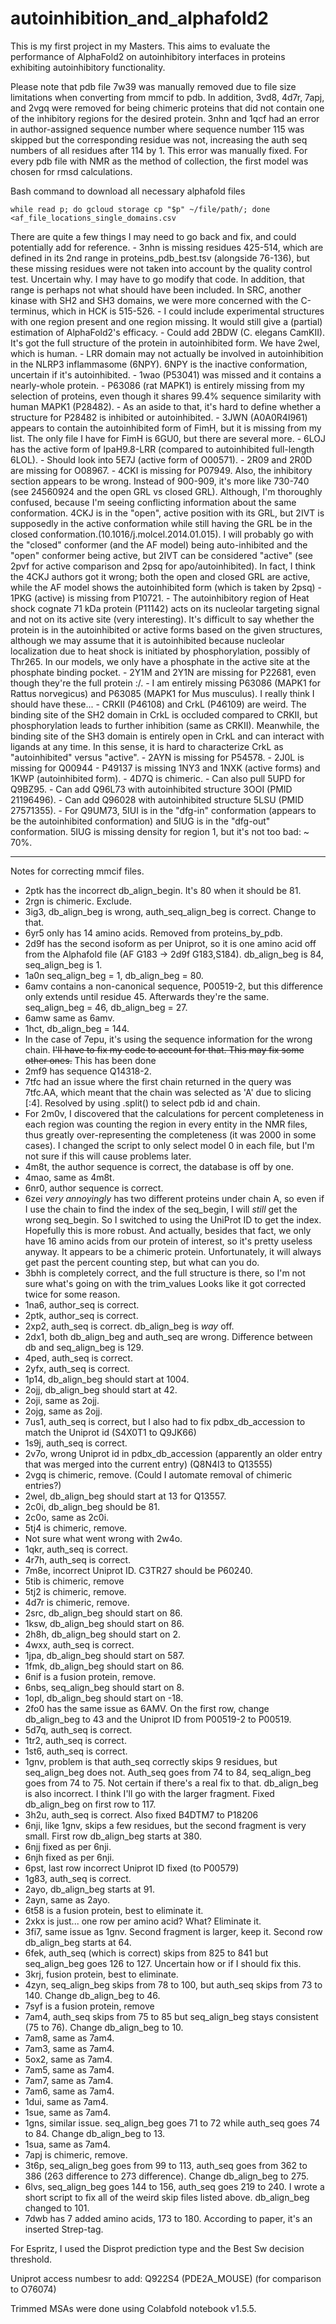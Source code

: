 # autoinhibition_and_alphafold2
This is my first project in my Masters. This aims to evaluate the performance of AlphaFold2 on autoinhibitory interfaces in proteins exhibiting autoinhibitory functionality.

Please note that pdb file 7w39 was manually removed due to file size limitations when converting from mmcif to pdb. In addition, 3vd8, 4d7r, 7apj, and 2vgq were removed for being chimeric proteins that did not contain one of the inhibitory regions for the desired protein. 3nhn and 1qcf had an error in author-assigned sequence number where sequence number 115 was skipped but the corresponding residue was not, increasing the auth seq numbers of all residues after 114 by 1. This error was manually fixed.
For every pdb file with NMR as the method of collection, the first model was chosen for rmsd calculations.

Bash command to download all necessary alphafold files
```
while read p; do gcloud storage cp "$p" ~/file/path/; done <af_file_locations_single_domains.csv 
```

There are quite a few things I may need to go back and fix, and could potentially add for reference.
    - 3nhn is missing residues 425-514, which are defined in its 2nd range in proteins_pdb_best.tsv (alongside 76-136), but these missing residues were not taken into account by the quality control test. Uncertain why. I may have to go modify that code. In addition, that range is perhaps not what should have been included. In SRC, another kinase with SH2 and SH3 domains, we were more concerned with the C-terminus, which in HCK is 515-526.
    - I could include experimental structures with one region present and one region missing. It would still give a (partial) estimation of AlphaFold2's efficacy.
    - Could add 2BDW (C. elegans CamKII). It's got the full structure of the protein in autoinhibited form. We have 2wel, which is human.
    - LRR domain may not actually be involved in autoinhibition in the NLRP3 inflammasome (6NPY). 6NPY is the inactive conformation, uncertain if it's autoinhibited. 
    - 1wao (P53041) was missed and it contains a nearly-whole protein.
    - P63086 (rat MAPK1) is entirely missing from my selection of proteins, even though it shares 99.4% sequence similarity with human MAPK1 (P28482).
        - As an aside to that, it's hard to define whether a structure for P28482 is inhibited or autoinhibited.
    - 3JWN (A0A0R4I961) appears to contain the autoinhibited form of FimH, but it is missing from my list. The only file I have for FimH is 6GU0, but there are several more.
    - 6LOJ has the active form of IpaH9.8-LRR (compared to autoinhibited full-length 6LOL).
    - Should look into 5E7J (active form of O00571).
    - 2R09 and 2R0D are missing for O08967.
    - 4CKI is missing for P07949. Also, the inhibitory section appears to be wrong. Instead of 900-909, it's more like 730-740 (see 24560924 and the open GRL vs closed GRL). Although, I'm thoroughly confused, because I'm seeing conflicting information about the same conformation. 4CKJ is in the "open", active position with its GRL, but 2IVT is supposedly in the active conformation while still having the GRL be in the closed conformation.(10.1016/j.molcel.2014.01.015). I will probably go with the "closed" conformer (and the AF model) being auto-inhibited and the "open" conformer being active, but 2IVT can be considered "active" (see 2pvf for active comparison and 2psq for apo/autoinhibited). In fact, I think the 4CKJ authors got it wrong; both the open and closed GRL are active, while the AF model shows the autoinhibited form (which is taken by 2psq)
    - 1PKG (active) is missing from P10721.
    - The autoinhibitory region of Heat shock cognate 71 kDa protein (P11142) acts on its nucleolar targeting signal and not on its active site (very interesting). It's difficult to say whether the protein is in the autoinhibited or active forms based on the given structures, although we may assume that it is autoinhibited because nucleolar localization due to heat shock is initiated by phosphorylation, possibly of Thr265. In our models, we only have a phosphate in the active site at the phosphate binding pocket.
    - 2Y1M and 2Y1N are missing for P22681, even though they're the full protein :/. 
    - I am entirely missing P63086 (MAPK1 for Rattus norvegicus) and P63085 (MAPK1 for Mus musculus). I really think I should have these...
    - CRKII (P46108) and CrkL (P46109) are weird. The binding site of the SH2 domain in CrkL is occluded compared to CRKII, but phosphorylation leads to further inhibition (same as CRKII). Meanwhile, the binding site of the SH3 domain is entirely open in CrkL and can interact with ligands at any time. In this sense, it is hard to characterize CrkL as "autoinhibited" versus "active".
    - 2AYN is missing for P54578.
    - 2J0L is missing for Q00944
    - P49137 is missing 1NY3 and 1NXK (active forms) and 1KWP (autoinhibited form).
    - 4D7Q is chimeric.
    - Can also pull 5UPD for Q9BZ95.
    - Can add Q96L73 with autoinhibited structure 3OOI (PMID 21196496). 
    - Can add Q96028 with autoinhibited structure 5LSU (PMID 27571355).
    - For Q9UM73, 5IUI is in the "dfg-in" conformation (appears to be the autoinhibited conformation) and 5IUG is in the "dfg-out" conformation. 5IUG is missing density for region 1, but it's not too bad: ~ 70%.

------
Notes for correcting mmcif files.
- 2ptk has the incorrect db_align_begin. It's 80 when it should be 81.
- 2rgn is chimeric. Exclude.
- 3ig3, db_align_beg is wrong, auth_seq_align_beg is correct. Change to that.
- 6yr5 only has 14 amino acids. Removed from proteins_by_pdb.
- 2d9f has the second isoform as per Uniprot, so it is one amino acid off from the Alphafold file (AF G183 -> 2d9f G183,S184). db_align_beg is 84, seq_align_beg is 1.
- 1a0n seq_align_beg = 1, db_align_beg = 80.
- 6amv contains a non-canonical sequence, P00519-2, but this difference only extends until residue 45. Afterwards they're the same. seq_align_beg = 46, db_align_beg = 27.
- 6amw same as 6amv.
- 1hct, db_align_beg = 144.
- In the case of 7epu, it's using the sequence information for the wrong chain. ~~I'll have to fix my code to account for that. This may fix some other ones.~~ This has been done
- 2mf9 has sequence Q14318-2.
- 7tfc had an issue where the first chain returned in the query was 7tfc.AA, which meant that the chain was selected as 'A' due to slicing [:4]. Resolved by using .split() to select pdb id and chain.
- For 2m0v, I discovered that the calculations for percent completeness in each region was counting the region in every entity in the NMR files, thus greatly over-representing the completeness (it was 2000 in some cases). I changed the script to only select model 0 in each file, but I'm not sure if this will cause problems later.
- 4m8t, the author sequence is correct, the database is off by one. 
- 4mao, same as 4m8t.
- 6nr0, author sequence is correct.
- 6zei _very annoyingly_ has two different proteins under chain A, so even if I use the chain to find the index of the seq_begin, I will _still_ get the wrong seq_begin. So I switched to using the UniProt ID to get the index. Hopefully this is more robust. And actually, besides that fact, we only have 16 amino acids from our protein of interest, so it's pretty useless anyway. It appears to be a chimeric protein. Unfortunately, it will always get past the percent counting step, but what can you do.
- 3bhh is completely correct, and the full structure is there, so I'm not sure what's going on with the trim_values Looks like it got corrected twice for some reason. 
- 1na6, author_seq is correct.
- 2ptk, author_seq is correct.
- 2xp2, auth_seq is correct. db_align_beg is _way_ off.
- 2dx1, both db_align_beg and auth_seq are wrong. Difference between db and seq_align_beg is 129.
- 4ped, auth_seq is correct.
- 2yfx, auth_seq is correct.
- 1p14, db_align_beg should start at 1004.
- 2ojj, db_align_beg should start at 42.
- 2oji, same as 2ojj.
- 2ojg, same as 2ojj.
- 7us1, auth_seq is correct, but I also had to fix pdbx_db_accession to match the Uniprot id (S4X0T1 to Q9JK66)
- 1s9j, auth_seq is correct.
- 2v7o, wrong Uniprot id in pdbx_db_accession (apparently an older entry that was merged into the current entry) (Q8N4I3 to Q13555)
- 2vgq is chimeric, remove. (Could I automate removal of chimeric entries?)
- 2wel, db_align_beg should start at 13 for Q13557. 
- 2c0i, db_align_beg should be 81.
- 2c0o, same as 2c0i.
- 5tj4 is chimeric, remove.
- Not sure what went wrong with 2w4o. 
- 1qkr, auth_seq is correct. 
- 4r7h, auth_seq is correct. 
- 7m8e, incorrect Uniprot ID. C3TR27 should be P60240.
- 5tib is chimeric, remove
- 5tj2 is chimeric, remove.
- 4d7r is chimeric, remove.
- 2src, db_align_beg should start on 86.
- 1ksw, db_align_beg should start on 86.
- 2h8h, db_align_beg should start on 2.
- 4wxx, auth_seq is correct.
- 1jpa, db_align_beg should start on 587. 
- 1fmk, db_align_beg should start on 86.
- 6nif is a fusion protein, remove.
- 6nbs, seq_align_beg should start on 8.
- 1opl, db_align_beg should start on -18.
- 2fo0 has the same issue as 6AMV. On the first row, change db_align_beg to 43 and the Uniprot ID from P00519-2 to P00519.
- 5d7q, auth_seq is correct.
- 1tr2, auth_seq is correct.
- 1st6, auth_seq is correct.
- 1gnv, problem is that auth_seq correctly skips 9 residues, but seq_align_beg does not. Auth_seq goes from 74 to 84, seq_align_beg goes from 74 to 75. Not certain if there's a real fix to that. db_align_beg is also incorrect. I think I'll go with the larger fragment. Fixed db_align_beg on first row to 117.
- 3h2u, auth_seq is correct. Also fixed B4DTM7 to P18206
- 6nji, like 1gnv, skips a few residues, but the second fragment is very small. First row db_align_beg starts at 380.
- 6njj fixed as per 6nji.
- 6njh fixed as per 6nji.
- 6pst, last row incorrect Uniprot ID fixed (to P00579)
- 1g83, auth_seq is correct.
- 2ayo, db_align_beg starts at 91.
- 2ayn, same as 2ayo.
- 6t58 is a fusion protein, best to eliminate it.
- 2xkx is just... one row per amino acid? What? Eliminate it.
- 3fi7, same issue as 1gnv. Second fragment is larger, keep it. Second row db_align_beg starts at 64.
- 6fek, auth_seq (which is correct) skips from 825 to 841 but seq_align_beg goes 126 to 127. Uncertain how or if I should fix this.
- 3krj, fusion protein, best to eliminate.
- 4zyn, seq_align_beg skips from 78 to 100, but auth_seq skips from 73 to 140. Change db_align_beg to 46.
- 7syf is a fusion protein, remove
- 7am4, auth_seq skips from 75 to 85 but seq_align_beg stays consistent (75 to 76). Change db_align_beg to 10.
- 7am8, same as 7am4.
- 7am3, same as 7am4.
- 5ox2, same as 7am4.
- 7am5, same as 7am4.
- 7am7, same as 7am4.
- 7am6, same as 7am4.
- 1dui, same as 7am4.
- 1sue, same as 7am4.
- 1gns, similar issue. seq_align_beg goes 71 to 72 while auth_seq goes 74 to 84. Change db_align_beg to 13.
- 1sua, same as 7am4.
- 7apj is chimeric, remove.
- 3t6p, seq_align_beg goes from 99 to 113, auth_seq goes from 362 to 386 (263 difference to 273 difference). Change db_align_beg to 275.
- 6lvs, seq_align_beg goes 144 to 156, auth_seq goes 219 to 240. I wrote a short script to fix all of the weird skip files listed above. db_align_beg changed to 101.
- 7dwb has 7 added amino acids, 173 to 180. According to paper, it's an inserted Strep-tag. 

For Espritz, I used the Disprot prediction type and the Best Sw decision threshold.


Uniprot access numbesr to add:
Q922S4 (PDE2A_MOUSE) (for comparison to O76074)

Trimmed MSAs were done using Colabfold notebook v1.5.5.